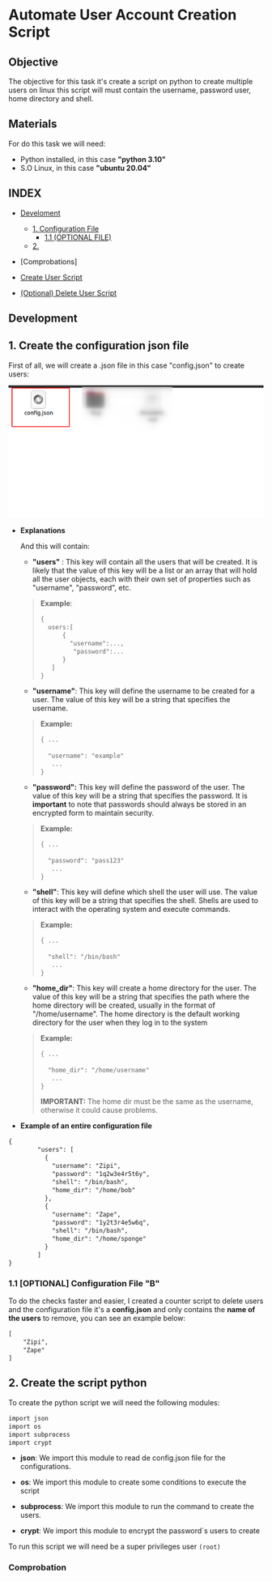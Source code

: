 # **Automate User Account Creation Script**

## **Objective**

The objective for this task it's create a script on python to create multiple users on linux this script will must contain the username, password user, home directory and shell.

## **Materials**

For do this task we will need:

- Python installed, in this case **"python 3.10"** 
-  S.O Linux, in this case **"ubuntu 20.04"**

## **INDEX** 
+ [Develoment](#development)
  + [1. Configuration File](#1-create-the-configuration-json-file)
    + [1.1  (OPTIONAL FILE)](#11-optional-configuration-file-b)
  + [2.]()

+ [Comprobations]
+ [Create User Script](/task2/create_user/)
+ [(Optional) Delete User Script](/task2/remove_user/)

## **Development**

## **1. Create the configuration json file**

First of all, we will create a .json file in this case "config.json" to create users:

![](img/01.png)

  
- **Explanations**

    And this will contain:

    - **"users"** : This key will contain all the users that will be created. It is likely that the value of this key will be a list or an array that will hold all the user objects, each with their own set of properties such as "username", "password", etc.

    > **Example**:
    >
    >```
    >{
    >   users:[
    >       {
    >         "username":...,
    >          "password":...
    >       }
    >    ]
    >}
    >```



    - **"username"**: This key will define the username to be created for a user. The value of this key will be a string that specifies the username.

    > **Example:**
    > ```  
    >{ ...
    >
    >   "username": "example"
    >    ...
    >}
    > ```
    - **"password":** This key will define the password of the user. The value of this key will be a string that specifies the password. It is **important** to note that passwords should always be stored in an encrypted form to maintain security.

    > **Example:**
    > ```  
    >{ ...
    >
    >   "password": "pass123"
    >    ...
    >}
    > ```

    - **"shell"**: This key will define which shell the user will use. The value of this key will be a string that specifies the shell. Shells are used to interact with the operating system and execute commands.

    > **Example:**
    > ```  
    >{ ...
    >
    >   "shell": "/bin/bash"
    >    ...
    >}
    >```

    - **"home_dir"**: This key will create a home directory for the user. The value of this key will be a string that specifies the path where the home directory will be created, usually in the format of "/home/username". The home directory is the default working directory for the user when they log in to the system

    > **Example:**
    > ```  
    >{ ...
    >
    >   "home_dir": "/home/username"
    >    ...
    >}
    > ```
    >**IMPORTANT:** The home dir must be the same as the username, otherwise it could cause problems.

- **Example of an entire configuration file**

```
{
        "users": [ 
          {
            "username": "Zipi",
            "password": "1q2w3e4r5t6y",
            "shell": "/bin/bash",
            "home_dir": "/home/bob"
          },
          {
            "username": "Zape",
            "password": "1y2t3r4e5w6q",
            "shell": "/bin/bash",
            "home_dir": "/home/sponge"
          }
        ]
}
```
### **1.1 [OPTIONAL]** **Configuration File "B"**

To do the checks faster and easier, I created a counter script to delete users and the configuration file it's a **config.json** and only contains the **name of the users** to remove, you can see an example below:

```
[
    "Zipi",
    "Zape"
]
```

## **2. Create the script python**

To create the python script we will need the following modules:

```
import json
import os
import subprocess
import crypt
```

- **json**: We import this module to read de config.json file for the configurations.

- **os**:  We import this module to create some conditions to execute the script

- **subprocess**: We import this module to run the command to create the users.

-  **crypt**: We import this module to encrypt the password`s users to create

To run this script we will need be a super privileges user `(root)`

### **Comprobation**

